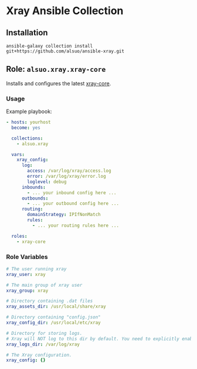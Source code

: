 # Xray Ansible Collection

## Installation

```shell
ansible-galaxy collection install git+https://github.com/alsuo/ansible-xray.git
```

## Role: `alsuo.xray.xray-core`

Installs and configures the latest [xray-core](https://github.com/XTLS/Xray-core).

### Usage

Example playbook:

```yaml
- hosts: yourhost
  become: yes

  collections:
    - alsuo.xray

  vars:
    xray_config:
      log:
        access: /var/log/xray/access.log
        error: /var/log/xray/error.log
        loglevel: debug
      inbounds:
        - ... your inbound config here ...
      outbounds:
        - ... your outbound config here ...
      routing:
        domainStrategy: IPIfNonMatch
        rules:
          - ... your routing rules here ...

  roles:
    - xray-core
```

### Role Variables

```yaml
# The user running xray
xray_user: xray

# The main group of xray user
xray_group: xray

# Directory containing .dat files
xray_assets_dir: /usr/local/share/xray

# Directory containing "config.json"
xray_config_dir: /usr/local/etc/xray

# Directory for storing logs.
# Xray will NOT log to this dir by default. You need to explicitly enable and configure logging (in config.json).
xray_logs_dir: /var/log/xray

# The Xray configuration.
xray_config: {}
```
